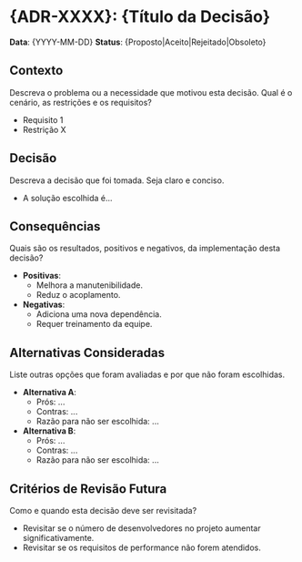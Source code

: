 # {ADR-XXXX}: {Título da Decisão}

**Data**: {YYYY-MM-DD}
**Status**: {Proposto|Aceito|Rejeitado|Obsoleto}

## Contexto

Descreva o problema ou a necessidade que motivou esta decisão. Qual é o cenário, as restrições e os requisitos?

- Requisito 1
- Restrição X

## Decisão

Descreva a decisão que foi tomada. Seja claro e conciso.

- A solução escolhida é...

## Consequências

Quais são os resultados, positivos e negativos, da implementação desta decisão?

- **Positivas**:
  - Melhora a manutenibilidade.
  - Reduz o acoplamento.
- **Negativas**:
  - Adiciona uma nova dependência.
  - Requer treinamento da equipe.

## Alternativas Consideradas

Liste outras opções que foram avaliadas e por que não foram escolhidas.

- **Alternativa A**:
  - Prós: ...
  - Contras: ...
  - Razão para não ser escolhida: ...
- **Alternativa B**:
  - Prós: ...
  - Contras: ...
  - Razão para não ser escolhida: ...

## Critérios de Revisão Futura

Como e quando esta decisão deve ser revisitada?

- Revisitar se o número de desenvolvedores no projeto aumentar significativamente.
- Revisitar se os requisitos de performance não forem atendidos.
